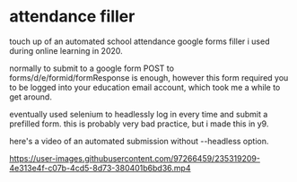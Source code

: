 # attendance filler

touch up of an automated school attendance google forms filler i used during online learning in 2020.

normally to submit to a google form POST to forms/d/e/formid/formResponse is enough, however this form required you to be logged into your education email account, which took me a while to get around.

eventually used selenium to headlessly log in every time and submit a prefilled form. this is probably very bad practice, but i made this in y9.

here's a video of an automated submission without --headless option.


https://user-images.githubusercontent.com/97266459/235319209-4e313e4f-c07b-4cd5-8d73-380401b6bd36.mp4

